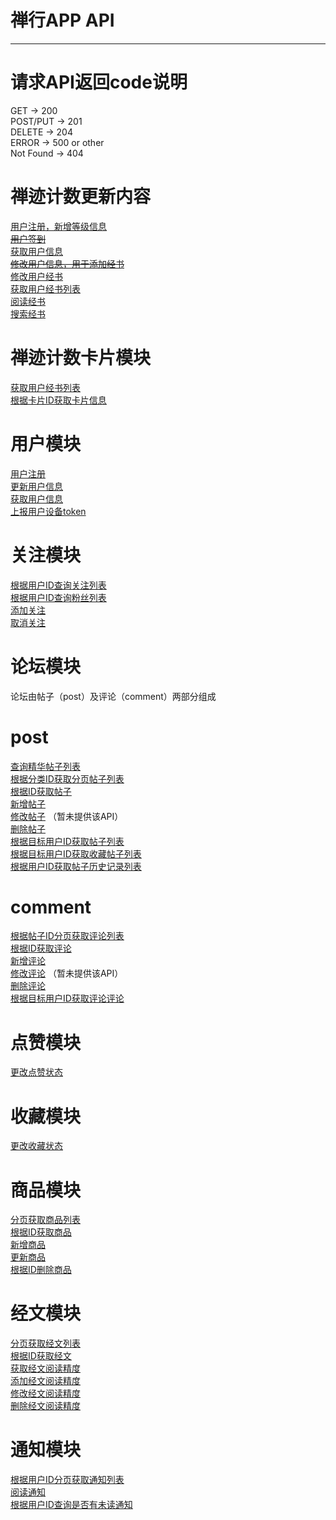# 禅行APP API

---

# 请求API返回code说明
GET  ->  200  
POST/PUT ->  201  
DELETE  ->   204   
ERROR   ->   500 or other  
Not Found  ->  404  

# 禅迹计数更新内容
[用户注册，新增等级信息](https://github.com/jovan-liu/chanx/blob/master/chanji/register.md)  
~~[用户签到](https://github.com/jovan-liu/chanx/blob/master/chanji/sign.md)~~  
[获取用户信息](https://github.com/jovan-liu/chanx/blob/master/chanji/get-user.md)  
~~[修改用户信息，用于添加经书](https://github.com/jovan-liu/chanx/blob/master/chanji/update-user.md)~~  
[修改用户经书](https://github.com/jovan-liu/chanx/blob/master/chanji/update-user-book.md)  
[获取用户经书列表](https://github.com/jovan-liu/chanx/blob/master/chanji/user-books.md)  
[阅读经书](https://github.com/jovan-liu/chanx/blob/master/chanji/read.md)  
[搜索经书](https://github.com/jovan-liu/chanx/blob/master/chanji/search.md)  

# 禅迹计数卡片模块
[获取用户经书列表](https://github.com/jovan-liu/chanx/blob/master/chanji/user-cards.md)  
[根据卡片ID获取卡片信息](https://github.com/jovan-liu/chanx/blob/master/chanji/get-card.md)  

# 用户模块
[用户注册](https://github.com/jovan-liu/chanx/blob/master/user/register.md)  
[更新用户信息](https://github.com/jovan-liu/chanx/blob/master/user/update.md)  
[获取用户信息](https://github.com/jovan-liu/chanx/blob/master/user/get.md)  
[上报用户设备token](https://github.com/jovan-liu/chanx/blob/master/user/pushToken.md)  

# 关注模块
[根据用户ID查询关注列表](https://github.com/jovan-liu/chanx/blob/master/fans/findFollow.md)  
[根据用户ID查询粉丝列表](https://github.com/jovan-liu/chanx/blob/master/fans/findFans.md)  
[添加关注](https://github.com/jovan-liu/chanx/blob/master/fans/addFollow.md)  
[取消关注](https://github.com/jovan-liu/chanx/blob/master/fans/deleteFollow.md)  

# 论坛模块
论坛由帖子（post）及评论（comment）两部分组成
# post
[查询精华帖子列表](https://github.com/jovan-liu/chanx/blob/master/post/recommendPosts.md)  
[根据分类ID获取分页帖子列表](https://github.com/jovan-liu/chanx/blob/master/post/postsByCategoryId.md)  
[根据ID获取帖子](https://github.com/jovan-liu/chanx/blob/master/post/get.md)  
[新增帖子](https://github.com/jovan-liu/chanx/blob/master/post/save.md)  
[修改帖子]()  （暂未提供该API）  
[删除帖子](https://github.com/jovan-liu/chanx/blob/master/post/delete.md)   
[根据目标用户ID获取帖子列表](https://github.com/jovan-liu/chanx/blob/master/post/postsByUser.md)   
[根据目标用户ID获取收藏帖子列表](https://github.com/jovan-liu/chanx/blob/master/post/collectionPosts.md)   
[根据用户ID获取帖子历史记录列表](https://github.com/jovan-liu/chanx/blob/master/post/postHistoryByPage.md)   

# comment
[根据帖子ID分页获取评论列表](https://github.com/jovan-liu/chanx/blob/master/comment/commentsByPostId.md)  
[根据ID获取评论](https://github.com/jovan-liu/chanx/blob/master/comment/get.md)  
[新增评论](https://github.com/jovan-liu/chanx/blob/master/comment/save.md)  
[修改评论]()  （暂未提供该API）  
[删除评论](https://github.com/jovan-liu/chanx/blob/master/comment/delete.md)    
[根据目标用户ID获取评论评论](https://github.com/jovan-liu/chanx/blob/master/comment/commentsByUser.md)    

# 点赞模块
[更改点赞状态](https://github.com/jovan-liu/chanx/blob/master/relative/changeVote.md)  

# 收藏模块
[更改收藏状态](https://github.com/jovan-liu/chanx/blob/master/relative/changeCollection.md)  

# 商品模块
[分页获取商品列表](https://github.com/jovan-liu/chanx/blob/master/item/page.md)   
[根据ID获取商品](https://github.com/jovan-liu/chanx/blob/master/item/get.md)    
[新增商品](https://github.com/jovan-liu/chanx/blob/master/item/save.md)    
[更新商品](https://github.com/jovan-liu/chanx/blob/master/item/update.md)    
[根据ID删除商品](https://github.com/jovan-liu/chanx/blob/master/item/delete.md)    

# 经文模块
[分页获取经文列表](https://github.com/jovan-liu/chanx/blob/master/book/page.md)   
[根据ID获取经文](https://github.com/jovan-liu/chanx/blob/master/book/get.md)    
[获取经文阅读精度](https://github.com/jovan-liu/chanx/blob/master/relative/getBookRelative.md)    
[添加经文阅读精度](https://github.com/jovan-liu/chanx/blob/master/relative/saveBookRelatives.md)    
[修改经文阅读精度](https://github.com/jovan-liu/chanx/blob/master/relative/updateBookRelative.md)   
[删除经文阅读精度](https://github.com/jovan-liu/chanx/blob/master/relative/deleteBookRelative.md)    

# 通知模块
[根据用户ID分页获取通知列表](https://github.com/jovan-liu/chanx/blob/master/userNotify/page.md)   
[阅读通知](https://github.com/jovan-liu/chanx/blob/master/userNotify/read.md)    
[根据用户ID查询是否有未读通知](https://github.com/jovan-liu/chanx/blob/master/userNotify/unread.md)    
